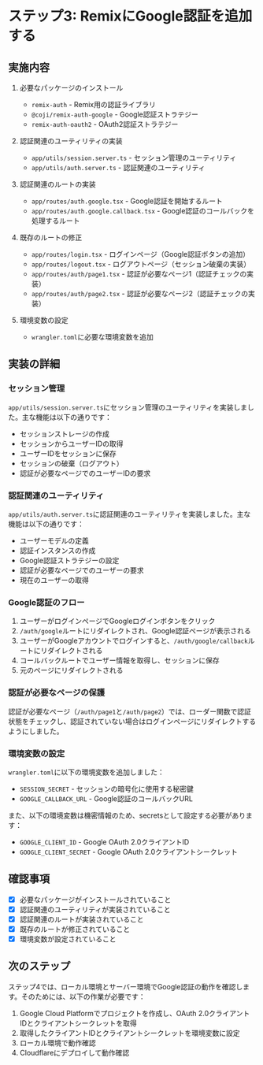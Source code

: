 # ステップ3: RemixにGoogle認証を追加する

## 実施内容

1. 必要なパッケージのインストール
   - `remix-auth` - Remix用の認証ライブラリ
   - `@coji/remix-auth-google` - Google認証ストラテジー
   - `remix-auth-oauth2` - OAuth2認証ストラテジー

2. 認証関連のユーティリティの実装
   - `app/utils/session.server.ts` - セッション管理のユーティリティ
   - `app/utils/auth.server.ts` - 認証関連のユーティリティ

3. 認証関連のルートの実装
   - `app/routes/auth.google.tsx` - Google認証を開始するルート
   - `app/routes/auth.google.callback.tsx` - Google認証のコールバックを処理するルート

4. 既存のルートの修正
   - `app/routes/login.tsx` - ログインページ（Google認証ボタンの追加）
   - `app/routes/logout.tsx` - ログアウトページ（セッション破棄の実装）
   - `app/routes/auth/page1.tsx` - 認証が必要なページ1（認証チェックの実装）
   - `app/routes/auth/page2.tsx` - 認証が必要なページ2（認証チェックの実装）

5. 環境変数の設定
   - `wrangler.toml`に必要な環境変数を追加

## 実装の詳細

### セッション管理

`app/utils/session.server.ts`にセッション管理のユーティリティを実装しました。主な機能は以下の通りです：

- セッションストレージの作成
- セッションからユーザーIDの取得
- ユーザーIDをセッションに保存
- セッションの破棄（ログアウト）
- 認証が必要なページでのユーザーIDの要求

### 認証関連のユーティリティ

`app/utils/auth.server.ts`に認証関連のユーティリティを実装しました。主な機能は以下の通りです：

- ユーザーモデルの定義
- 認証インスタンスの作成
- Google認証ストラテジーの設定
- 認証が必要なページでのユーザーの要求
- 現在のユーザーの取得

### Google認証のフロー

1. ユーザーがログインページでGoogleログインボタンをクリック
2. `/auth/google`ルートにリダイレクトされ、Google認証ページが表示される
3. ユーザーがGoogleアカウントでログインすると、`/auth/google/callback`ルートにリダイレクトされる
4. コールバックルートでユーザー情報を取得し、セッションに保存
5. 元のページにリダイレクトされる

### 認証が必要なページの保護

認証が必要なページ（`/auth/page1`と`/auth/page2`）では、ローダー関数で認証状態をチェックし、認証されていない場合はログインページにリダイレクトするようにしました。

### 環境変数の設定

`wrangler.toml`に以下の環境変数を追加しました：

- `SESSION_SECRET` - セッションの暗号化に使用する秘密鍵
- `GOOGLE_CALLBACK_URL` - Google認証のコールバックURL

また、以下の環境変数は機密情報のため、secretsとして設定する必要があります：

- `GOOGLE_CLIENT_ID` - Google OAuth 2.0クライアントID
- `GOOGLE_CLIENT_SECRET` - Google OAuth 2.0クライアントシークレット

## 確認事項

- [x] 必要なパッケージがインストールされていること
- [x] 認証関連のユーティリティが実装されていること
- [x] 認証関連のルートが実装されていること
- [x] 既存のルートが修正されていること
- [x] 環境変数が設定されていること

## 次のステップ

ステップ4では、ローカル環境とサーバー環境でGoogle認証の動作を確認します。そのためには、以下の作業が必要です：

1. Google Cloud Platformでプロジェクトを作成し、OAuth 2.0クライアントIDとクライアントシークレットを取得
2. 取得したクライアントIDとクライアントシークレットを環境変数に設定
3. ローカル環境で動作確認
4. Cloudflareにデプロイして動作確認

